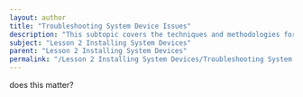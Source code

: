 ```yaml
---
layout: author
title: "Troubleshooting System Device Issues"
description: "This subtopic covers the techniques and methodologies for identifying and resolving issues related to system devices such as printers, disk drives, and input/output devices. It includes the examination of common symptoms, the use of diagnostic tools, and step-by-step troubleshooting methods to effectively rectify problems. Additionally, it emphasizes the importance of verifying configurations, ensuring device compatibility, checking for driver issues, and understanding the relevance of error messages. Proper documentation and the use of online resources for troubleshooting are also addressed to aid in resolving complex issues efficiently."
subject: "Lesson 2 Installing System Devices"
parent: "Lesson 2 Installing System Devices"
permalink: "/Lesson 2 Installing System Devices/Troubleshooting System Device Issues/"
---
```


does this matter?
